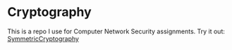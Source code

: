 # Cryptography
This is a repo I use for Computer Network Security assignments.
Try it out: [SymmetricCryptography](symmetriccrypto.netlify.app)

